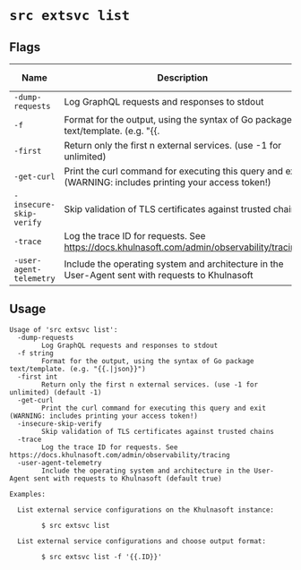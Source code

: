 # `src extsvc list`


## Flags

| Name | Description | Default Value |
|------|-------------|---------------|
| `-dump-requests` | Log GraphQL requests and responses to stdout | `false` |
| `-f` | Format for the output, using the syntax of Go package text/template. (e.g. "{{.|json}}") |  |
| `-first` | Return only the first n external services. (use -1 for unlimited) | `-1` |
| `-get-curl` | Print the curl command for executing this query and exit (WARNING: includes printing your access token!) | `false` |
| `-insecure-skip-verify` | Skip validation of TLS certificates against trusted chains | `false` |
| `-trace` | Log the trace ID for requests. See https://docs.khulnasoft.com/admin/observability/tracing | `false` |
| `-user-agent-telemetry` | Include the operating system and architecture in the User-Agent sent with requests to Khulnasoft | `true` |


## Usage

```
Usage of 'src extsvc list':
  -dump-requests
    	Log GraphQL requests and responses to stdout
  -f string
    	Format for the output, using the syntax of Go package text/template. (e.g. "{{.|json}}")
  -first int
    	Return only the first n external services. (use -1 for unlimited) (default -1)
  -get-curl
    	Print the curl command for executing this query and exit (WARNING: includes printing your access token!)
  -insecure-skip-verify
    	Skip validation of TLS certificates against trusted chains
  -trace
    	Log the trace ID for requests. See https://docs.khulnasoft.com/admin/observability/tracing
  -user-agent-telemetry
    	Include the operating system and architecture in the User-Agent sent with requests to Khulnasoft (default true)

Examples:

  List external service configurations on the Khulnasoft instance:

    	$ src extsvc list

  List external service configurations and choose output format:

    	$ src extsvc list -f '{{.ID}}'



```
	

